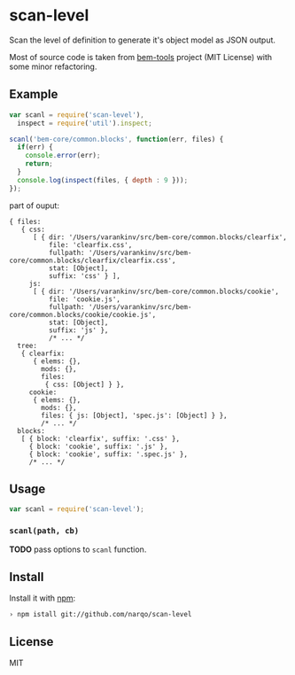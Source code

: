 scan-level
==========

Scan the level of definition to generate it's object model as JSON output.

Most of source code is taken from [bem-tools] project (MIT License) with
some minor refactoring.

## Example

```javascript
var scanl = require('scan-level'),
  inspect = require('util').inspect;

scanl('bem-core/common.blocks', function(err, files) {
  if(err) {
    console.error(err);
    return;
  }
  console.log(inspect(files, { depth : 9 }));
});
```

part of ouput:

```
{ files:
   { css:
      [ { dir: '/Users/varankinv/src/bem-core/common.blocks/clearfix',
          file: 'clearfix.css',
          fullpath: '/Users/varankinv/src/bem-core/common.blocks/clearfix/clearfix.css',
          stat: [Object],
          suffix: 'css' } ],
     js:
      [ { dir: '/Users/varankinv/src/bem-core/common.blocks/cookie',
          file: 'cookie.js',
          fullpath: '/Users/varankinv/src/bem-core/common.blocks/cookie/cookie.js',
          stat: [Object],
          suffix: 'js' },
          /* ... */
  tree:
   { clearfix:
      { elems: {},
        mods: {},
        files:
         { css: [Object] } },
     cookie:
      { elems: {},
        mods: {},
        files: { js: [Object], 'spec.js': [Object] } },
        /* ... */
  blocks:
   [ { block: 'clearfix', suffix: '.css' },
     { block: 'cookie', suffix: '.js' },
     { block: 'cookie', suffix: '.spec.js' },
     /* ... */
```

## Usage

```javascript
var scanl = require('scan-level');
```

### `scanl(path, cb)`

**TODO** pass options to `scanl` function.

## Install

Install it with [npm]:

```
› npm istall git://github.com/narqo/scan-level
```

## License

MIT

[bem-tools]: https://github.com/bem/bem-tools
[npm]: http://npmjs.org

